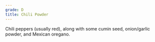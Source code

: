 ```yaml
---
grade: D
title: Chili Powder
---
```

<!-- stub -->
Chili peppers (usually red), along with some cumin seed, onion/garlic powder, and 
Mexican oregano.
<!-- endstub -->